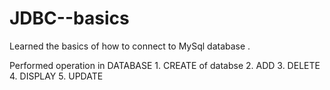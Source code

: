 # JDBC--basics
Learned the basics of  how to connect to MySql database .

Performed  operation in DATABASE 1.  CREATE of databse
                                 2.  ADD 
                                 3.  DELETE
                                 4.  DISPLAY
                                 5.  UPDATE
